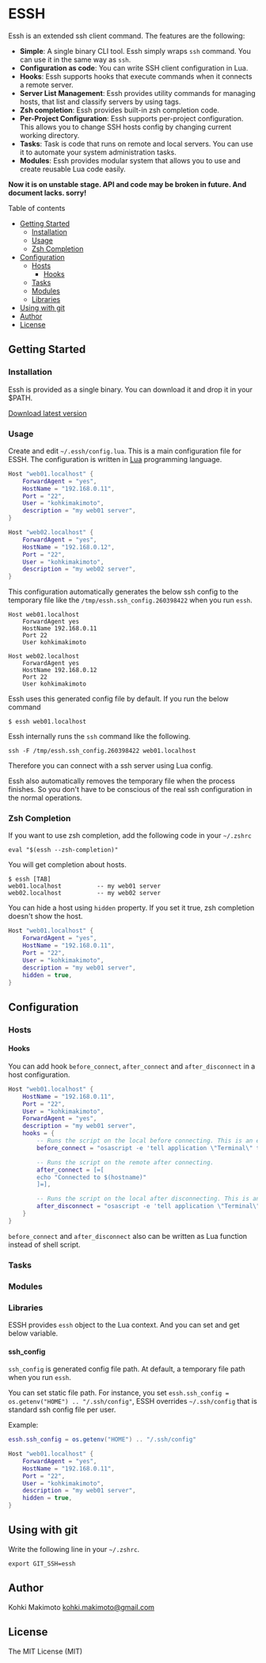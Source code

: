 # ESSH

Essh is an extended ssh client command. The features are the following:

* **Simple**: A single binary CLI tool. Essh simply wraps `ssh` command. You can use it in the same way as `ssh`.
* **Configuration as code**: You can write SSH client configuration in Lua.
* **Hooks**: Essh supports hooks that execute commands when it connects a remote server.
* **Server List Management**: Essh provides utility commands for managing hosts, that list and classify servers by using tags.
* **Zsh completion**: Essh provides built-in zsh completion code.
* **Per-Project Configuration**: Essh supports per-project configuration. This allows you to change SSH hosts config by changing current working directory.
* **Tasks**: Task is code that runs on remote and local servers. You can use it to automate your system administration tasks.
* **Modules**: Essh provides modular system that allows you to use and create reusable Lua code easily.

**Now it is on unstable stage. API and code may be broken in future. And document lacks. sorry!**

Table of contents

* [Getting Started](#getting-started)
  * [Installation](#installation)
  * [Usage](#usage)
  * [Zsh Completion](#zsh-completion)
* [Configuration](#configuration)
  * [Hosts](#hosts)
    * [Hooks](#hooks)
  * [Tasks](#tasks)
  * [Modules](#modules)
  * [Libraries](#libraries)
* [Using with git](#using-with-git)
* [Author](#author)
* [License](#license)

## Getting Started

### Installation

Essh is provided as a single binary. You can download it and drop it in your $PATH.

[Download latest version](https://github.com/kohkimakimoto/essh/releases/latest)

### Usage

Create and edit `~/.essh/config.lua`. This is a main configuration file for ESSH.
The configuration is written in [Lua](https://www.lua.org/) programming language.

```lua
Host "web01.localhost" {
    ForwardAgent = "yes",
    HostName = "192.168.0.11",
    Port = "22",
    User = "kohkimakimoto",
    description = "my web01 server",
}

Host "web02.localhost" {
    ForwardAgent = "yes",
    HostName = "192.168.0.12",
    Port = "22",
    User = "kohkimakimoto",
    description = "my web02 server",
}
```

This configuration automatically generates the below ssh config to the temporary file like the `/tmp/essh.ssh_config.260398422` when you run `essh`.

```
Host web01.localhost
    ForwardAgent yes
    HostName 192.168.0.11
    Port 22
    User kohkimakimoto

Host web02.localhost
    ForwardAgent yes
    HostName 192.168.0.12
    Port 22
    User kohkimakimoto
```

Essh uses this generated config file by default. If you run the below command

```
$ essh web01.localhost
```

Essh internally runs the `ssh` command like the following.

```
ssh -F /tmp/essh.ssh_config.260398422 web01.localhost
```

Therefore you can connect with a ssh server using Lua config.

Essh also automatically removes the temporary file when the process finishes. So you don't have to be conscious of the real ssh configuration in the normal operations.

### Zsh Completion

If you want to use zsh completion, add the following code in your `~/.zshrc`

```
eval "$(essh --zsh-completion)"
```

You will get completion about hosts.

```
$ essh [TAB]
web01.localhost          -- my web01 server
web02.localhost          -- my web02 server
```

You can hide a host using `hidden` property. If you set it true, zsh completion doesn't show the host.

```lua
Host "web01.localhost" {
    ForwardAgent = "yes",
    HostName = "192.168.0.11",
    Port = "22",
    User = "kohkimakimoto",
    description = "my web01 server",
    hidden = true,
}
```


## Configuration

### Hosts

#### Hooks

You can add hook `before_connect`, `after_connect` and `after_disconnect` in a host configuration.

```lua
Host "web01.localhost" {
    HostName = "192.168.0.11",
    Port = "22",
    User = "kohkimakimoto",
    ForwardAgent = "yes",
    description = "my web01 server",
    hooks = {
        -- Runs the script on the local before connecting. This is an example to change screen color to red.
        before_connect = "osascript -e 'tell application \"Terminal\" to set current settings of first window to settings set \"Red Sands\"'",

        -- Runs the script on the remote after connecting.
        after_connect = [=[
        echo "Connected to $(hostname)"
        ]=],

        -- Runs the script on the local after disconnecting. This is an example to change screen color to black.
        after_disconnect = "osascript -e 'tell application \"Terminal\" to set current settings of first window to settings set \"Pro\"'",
    }
}
```

`before_connect` and `after_disconnect` also can be written as Lua function instead of shell script.

### Tasks

### Modules

### Libraries

ESSH provides `essh` object to the Lua context. And you can set and get below variable.

#### ssh_config

`ssh_config` is generated config file path. At default, a temporary file path when you run `essh`.

You can set static file path. For instance, you set `essh.ssh_config = os.getenv("HOME") .. "/.ssh/config"`, ESSH overrides `~/.ssh/config` that is standard ssh config file per user.

Example:

```lua
essh.ssh_config = os.getenv("HOME") .. "/.ssh/config"

Host "web01.localhost" {
    ForwardAgent = "yes",
    HostName = "192.168.0.11",
    Port = "22",
    User = "kohkimakimoto",
    description = "my web01 server",
    hidden = true,
}
```

## Using with git

Write the following line in your `~/.zshrc`.

```
export GIT_SSH=essh
```

## Author

Kohki Makimoto <kohki.makimoto@gmail.com>

## License

The MIT License (MIT)
